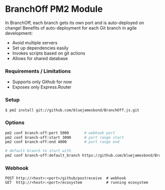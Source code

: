 # BranchOff PM2 Module
In BranchOff, each branch gets its own port and is auto-deployed on change!
Benefits of auto-deployment for each Git branch in agile development:
 
 - Avoid multiple servers
 - Set up dependencies easily
 - Invokes scripts based on git actions 
 - Allows for shared database
 
### Requirements / Limitations
- Supports only Github for now
- Exposes only Express.Router

### Setup
```bash
$ pm2 install git://github.com/bluejamesbond/BranchOff.js.git
```

### Options
```bash
pm2 conf branch-off:port 5000       # webhook port
pm2 conf branch-off:start 3000      # port range start
pm2 conf branch-off:end 4000        # port range end

# default branch to start with
pm2 conf branch-off:default_branch https://github.com/bluejamesbond/BranchOff.js#master 
```

### Webhook
```
POST http://<host>:<port>/github/postreceive  # webhook
GET  http://<host>:<port>/ecosystem           # running ecosystem
```